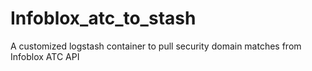 # Infoblox_atc_to_stash
A customized logstash container to pull security domain matches from Infoblox ATC API
